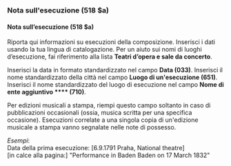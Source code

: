 ### Nota sull'esecuzione (518 $a)

#### Nota sull’esecuzione (518 $a)

Riporta qui informazioni su esecuzioni della composizione. Inserisci i dati usando la tua lingua di catalogazione. Per un aiuto sui nomi di luoghi d’esecuzione, fai riferimento alla lista **Teatri d’opera e sale da concerto**.

Inserisci la data in formato standardizzato nel campo **Data (033)**. Inserisci il nome standardizzato della città nel campo **Luogo di un'esecuzione (651)**. Inserisci il nome standardizzato del luogo di esecuzione nel campo **Nome di ente aggiuntivo **** (710)**.

Per edizioni musicali a stampa, riempi questo campo soltanto in caso di pubblicazioni occasionali (ossia, musica scritta per una specifica occasione). Esecuzioni correlate a una singola copia di un'edizione musicale a stampa vanno segnalate nelle note di possesso.

_Esempi_:  
Data della prima esecuzione: [6.9.1791 Praha, National theatre]  
[in calce alla pagina:] "Performance in Baden Baden on 17 March 1832" 
